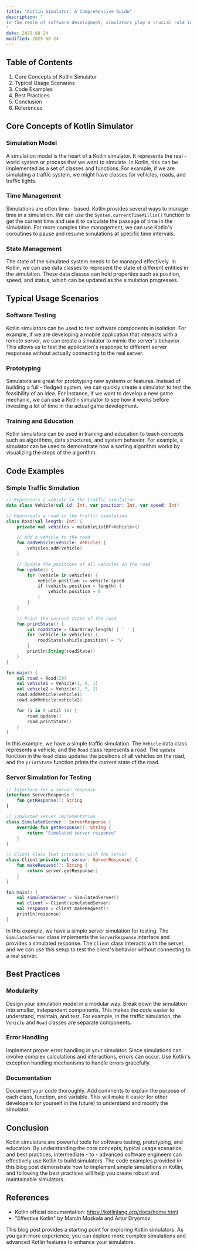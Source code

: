 ```yaml
---
title: "Kotlin Simulator: A Comprehensive Guide"
description: "
In the realm of software development, simulators play a crucial role in testing, prototyping, and validating systems before actual deployment. A Kotlin simulator is a tool or a set of techniques that allow developers to mimic real - world scenarios using the Kotlin programming language. Kotlin, known for its concise syntax, interoperability with Java, and powerful features like coroutines and null safety, provides an excellent environment for building simulators. This blog post will delve into the core concepts, typical usage scenarios, and best practices related to Kotlin simulators.
"
date: 2025-08-24
modified: 2025-08-24
---
```


## Table of Contents
1. Core Concepts of Kotlin Simulator
2. Typical Usage Scenarios
3. Code Examples
4. Best Practices
5. Conclusion
6. References

## Core Concepts of Kotlin Simulator
### Simulation Model
A simulation model is the heart of a Kotlin simulator. It represents the real - world system or process that we want to simulate. In Kotlin, this can be implemented as a set of classes and functions. For example, if we are simulating a traffic system, we might have classes for vehicles, roads, and traffic lights.

### Time Management
Simulations are often time - based. Kotlin provides several ways to manage time in a simulation. We can use the `System.currentTimeMillis()` function to get the current time and use it to calculate the passage of time in the simulation. For more complex time management, we can use Kotlin's coroutines to pause and resume simulations at specific time intervals.

### State Management
The state of the simulated system needs to be managed effectively. In Kotlin, we can use data classes to represent the state of different entities in the simulation. These data classes can hold properties such as position, speed, and status, which can be updated as the simulation progresses.

## Typical Usage Scenarios
### Software Testing
Kotlin simulators can be used to test software components in isolation. For example, if we are developing a mobile application that interacts with a remote server, we can create a simulator to mimic the server's behavior. This allows us to test the application's response to different server responses without actually connecting to the real server.

### Prototyping
Simulators are great for prototyping new systems or features. Instead of building a full - fledged system, we can quickly create a simulator to test the feasibility of an idea. For instance, if we want to develop a new game mechanic, we can use a Kotlin simulator to see how it works before investing a lot of time in the actual game development.

### Training and Education
Kotlin simulators can be used in training and education to teach concepts such as algorithms, data structures, and system behavior. For example, a simulator can be used to demonstrate how a sorting algorithm works by visualizing the steps of the algorithm.

## Code Examples

### Simple Traffic Simulation
```kotlin
// Represents a vehicle in the traffic simulation
data class Vehicle(val id: Int, var position: Int, var speed: Int)

// Represents a road in the traffic simulation
class Road(val length: Int) {
    private val vehicles = mutableListOf<Vehicle>()

    // Add a vehicle to the road
    fun addVehicle(vehicle: Vehicle) {
        vehicles.add(vehicle)
    }

    // Update the positions of all vehicles on the road
    fun update() {
        for (vehicle in vehicles) {
            vehicle.position += vehicle.speed
            if (vehicle.position > length) {
                vehicle.position = 0
            }
        }
    }

    // Print the current state of the road
    fun printState() {
        val roadState = CharArray(length) { ' ' }
        for (vehicle in vehicles) {
            roadState[vehicle.position] = 'V'
        }
        println(String(roadState))
    }
}

fun main() {
    val road = Road(20)
    val vehicle1 = Vehicle(1, 0, 1)
    val vehicle2 = Vehicle(2, 5, 2)
    road.addVehicle(vehicle1)
    road.addVehicle(vehicle2)

    for (i in 0 until 10) {
        road.update()
        road.printState()
    }
}
```
In this example, we have a simple traffic simulation. The `Vehicle` data class represents a vehicle, and the `Road` class represents a road. The `update` function in the `Road` class updates the positions of all vehicles on the road, and the `printState` function prints the current state of the road.

### Server Simulation for Testing
```kotlin
// Interface for a server response
interface ServerResponse {
    fun getResponse(): String
}

// Simulated server implementation
class SimulatedServer : ServerResponse {
    override fun getResponse(): String {
        return "Simulated server response"
    }
}

// Client class that interacts with the server
class Client(private val server: ServerResponse) {
    fun makeRequest(): String {
        return server.getResponse()
    }
}

fun main() {
    val simulatedServer = SimulatedServer()
    val client = Client(simulatedServer)
    val response = client.makeRequest()
    println(response)
}
```
In this example, we have a simple server simulation for testing. The `SimulatedServer` class implements the `ServerResponse` interface and provides a simulated response. The `Client` class interacts with the server, and we can use this setup to test the client's behavior without connecting to a real server.

## Best Practices
### Modularity
Design your simulation model in a modular way. Break down the simulation into smaller, independent components. This makes the code easier to understand, maintain, and test. For example, in the traffic simulation, the `Vehicle` and `Road` classes are separate components.

### Error Handling
Implement proper error handling in your simulator. Since simulations can involve complex calculations and interactions, errors can occur. Use Kotlin's exception handling mechanisms to handle errors gracefully.

### Documentation
Document your code thoroughly. Add comments to explain the purpose of each class, function, and variable. This will make it easier for other developers (or yourself in the future) to understand and modify the simulator.

## Conclusion
Kotlin simulators are powerful tools for software testing, prototyping, and education. By understanding the core concepts, typical usage scenarios, and best practices, intermediate - to - advanced software engineers can effectively use Kotlin to build simulators. The code examples provided in this blog post demonstrate how to implement simple simulations in Kotlin, and following the best practices will help you create robust and maintainable simulators.

## References
- Kotlin official documentation: https://kotlinlang.org/docs/home.html
- "Effective Kotlin" by Marcin Moskala and Artur Dryomov

This blog post provides a starting point for exploring Kotlin simulators. As you gain more experience, you can explore more complex simulations and advanced Kotlin features to enhance your simulators. 